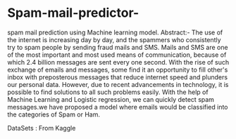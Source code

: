 # Spam-mail-predictor-
spam mail prediction using Machine learning model.
Abstract:- The use of the internet is increasing day by
day, and the spammers who consistently try to spam
people by sending fraud mails and SMS. Mails and SMS
are one of the most important and most used means of
communication, because of which 2.4 billion messages
are sent every one second. With the rise of such exchange
of emails and messages, some find it an opportunity to
fill other's inbox with preposterous messages that reduce
internet speed and plunders our personal data. However,
due to recent advancements in technology, it is possible
to find solutions to all such problems easily. With the
help of Machine Learning and Logistic regression, we can quickly detect spam messages.we have
proposed a model where emails would be classified into
the categories of Spam or Ham. 

DataSets : From Kaggle
